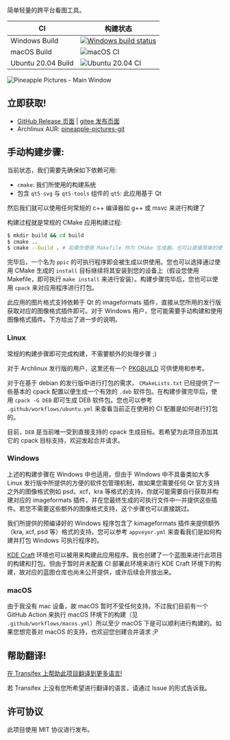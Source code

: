 简单轻量的跨平台看图工具。

|CI|构建状态|
|---|---|
|Windows Build|[![Windows build status](https://ci.appveyor.com/api/projects/status/dbd8clww3cit6oa0/branch/master?svg=true)](https://ci.appveyor.com/project/BLumia/pineapplepictures/branch/master)|
|macOS Build|![macOS CI](https://github.com/BLumia/pineapple-pictures/workflows/macOS%20CI/badge.svg)|
|Ubuntu 20.04 Build|![Ubuntu 20.04 CI](https://github.com/BLumia/pineapple-pictures/workflows/Ubuntu%2020.04%20CI/badge.svg)|

![Pineapple Pictures - Main Window](https://repository-images.githubusercontent.com/211888654/21fb6300-269f-11ea-8e85-953e5d57da44)

## 立即获取!

 - [GitHub Release 页面](https://github.com/BLumia/pineapple-pictures/releases) | [gitee 发布页面](https://gitee.com/blumia/pineapple-pictures/releases)
 - Archlinux AUR: [pineapple-pictures-git](https://aur.archlinux.org/packages/pineapple-pictures-git/)

## 手动构建步骤:

当前状态，我们需要先确保如下依赖可用:

 - `cmake`: 我们所使用的构建系统
 - 包含 `qt5-svg` 与 `qt5-tools` 组件的 `qt5`: 此应用基于 Qt

然后我们就可以使用任何常规的 c++ 编译器如 g++ 或 msvc 来进行构建了

构建过程就是常规的 CMake 应用构建过程:

``` bash
$ mkdir build && cd build
$ cmake ..
$ cmake --build . # 如果你使用 Makefile 作为 CMake 生成器，也可以直接简单的使用 `make`
```

完毕后，一个名为 `ppic` 的可执行程序即会被生成以供使用。您也可以选择通过使用 CMake 生成的 `install` 目标继续将其安装到您的设备上（假设您使用 Makefile，即可执行 `make install` 来进行安装）。构建步骤完毕后，您也可以使用 `cpack` 来对应用程序进行打包。

此应用的图片格式支持依赖于 Qt 的 imageformats 插件，直接从您所用的发行版获取对应的图像格式插件即可。对于 Windows 用户，您可能需要手动构建和使用图像格式插件。下方给出了进一步的说明。

### Linux

常规的构建步骤即可完成构建，不需要额外的处理步骤 ;)

对于 Archlinux 发行版的用户，这里还有一个 [PKGBUILD](https://aur.archlinux.org/cgit/aur.git/tree/PKGBUILD?h=pineapple-pictures-git) 可供使用和参考。

对于在基于 debian 的发行版中进行打包的需求， `CMakeLists.txt` 已经提供了一些基本的 cpack 配置以便生成一个有效的 `.deb` 软件包。在构建步骤完毕后，使用 `cpack -G DEB` 即可生成 DEB 软件包。您也可以参考 `.github/workflows/ubuntu.yml` 来查看当前正在使用的 CI 配置是如何进行打包的。

目前，`DEB` 是当前唯一受到直接支持的 cpack 生成目标。若希望为此项目添加其它的 cpack 目标支持，欢迎发起合并请求。

### Windows

上述的构建步骤在 Windows 中也适用，但由于 Windows 中不具备类如大多 Linux 发行版中所提供的方便的软件包管理机制，故如果您需要任何 Qt 官方支持之外的图像格式例如 psd，xcf，kra 等格式的支持，你就可能需要自行获取并构建对应的 imageformats 插件，并在您最终生成的可执行文件中一并提供这些插件。若您不需要这些额外的图像格式支持，这个步骤也可以直接跳过。

我们所提供的预编译好的 Windows 程序包含了 kimageformats 插件来提供额外（kra, xcf, psd 等）格式的支持。您可以参考 `appveyor.yml` 来查看我们是如何构建并打包 Windows 可执行程序的。

[KDE Craft](https://community.kde.org/Craft) 环境也可以被用来构建此应用程序。我也创建了一个蓝图来进行此项目的构建和打包。但由于暂时并未配置 CI 部署此环境来进行 KDE Craft 环境下的构建，故对应的蓝图仓库也尚未公开提供，或许后续会开放出来。

### macOS

由于我没有 mac 设备，故 macOS 暂时不受任何支持。不过我们目前有一个 GitHub Action 来执行 macOS 环境下的构建（见 `.github/workflows/macos.yml`）所以至少 macOS 下是可以顺利进行构建的。如果您想完善对 macOS 的支持，也欢迎您创建合并请求 ;P

## 帮助翻译!

[在 Transifex 上帮助此项目翻译到更多语言!](https://www.transifex.com/blumia/pineapple-pictures/)

若 Transifex 上没有您所希望进行翻译的语言，请通过 Issue 的形式告诉我。

## 许可协议

此项目使用 MIT 协议进行发布。
